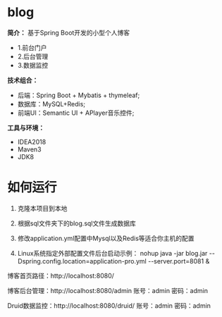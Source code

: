 # blog

**简介：** 基于Spring Boot开发的小型个人博客
* 1.前台门户
* 2.后台管理
* 3.数据监控

**技术组合：**
* 后端：Spring Boot + Mybatis + thymeleaf;
* 数据库：MySQL+Redis;
* 前端UI：Semantic UI + APlayer音乐控件;

**工具与环境：**
* IDEA2018
* Maven3
* JDK8

# 如何运行

1. 克隆本项目到本地

2. 根据sql文件夹下的blog.sql文件生成数据库

3. 修改application.yml配置中Mysql以及Redis等适合你主机的配置

4. Linux系统指定外部配置文件后台启动示例：
   nohup java -jar blog.jar --Dspring.config.location=application-pro.yml --server.port=8081 &

博客首页路径：http://localhost:8080/

博客后台管理：http://localhost:8080/admin  账号：admin 密码：admin

Druid数据监控：http://localhost:8080/druid/ 账号：admin 密码：admin

